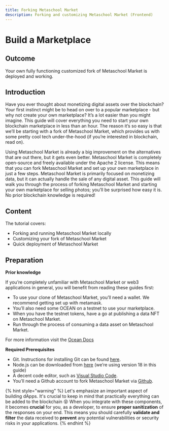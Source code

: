 ```yaml
---
title: Forking Metaschool Market
description: Forking and customizing Metaschool Market (Frontend)
---
```


# Build a Marketplace

## Outcome

Your own fully functioning customized fork of Metaschool Market is deployed and working.

## Introduction

Have you ever thought about monetizing digital assets over the blockchain? Your first instinct might be to head on over to a popular marketplace - but why not create your own marketplace? It’s a lot easier than you might imagine. This guide will cover everything you need to start your own blockchain marketplace in less than an hour. The reason it’s so easy is that we’ll be starting with a fork of Metaschool Market, which provides us with some pretty cool tech under-the-hood (if you’re interested in blockchain, read on).

Using Metaschool Market is already a big improvement on the alternatives that are out there, but it gets even better. Metaschool Market is completely open-source and freely available under the Apache 2 license. This means that you can fork Metaschool Market and set up your own marketplace in just a few steps. Metaschool Market is primarily focused on monetizing data, but it can actually handle the sale of any digital asset. This guide will walk you through the process of forking Metaschool Market and starting your own marketplace for selling photos; you’ll be surprised how easy it is. No prior blockchain knowledge is required!

## Content

The tutorial covers:

- Forking and running Metaschool Market locally
- Customizing your fork of Metaschool Market
- Quick deployment of Metaschool Market

## Preparation

**Prior knowledge**

If you’re completely unfamiliar with Metaschool Market or web3 applications in general, you will benefit from reading these guides first:

- To use your clone of Metaschool Market, you’ll need a wallet. We recommend getting set up with metamask.
- You’ll also need some OCEAN on a testnet to use your marketplace.
- When you have the testnet tokens, have a go at publishing a data NFT on Metaschool Market.
- Run through the process of consuming a data asset on Metaschool Market.

For more information visit the [Ocean Docs](https://docs.oceanprotocol.com/)

**Required Prerequisites**

- Git. Instructions for installing Git can be found [here](https://git-scm.com/book/en/v2/Getting-Started-Installing-Git).
- Node.js can be downloaded from [here](https://nodejs.org/en/download/) (we’re using version 18 in this guide)
- A decent code editor, such as [Visual Studio Code](https://code.visualstudio.com/).
- You’ll need a Github account to fork Metaschool Market via [Github](https://github.com/).

{% hint style="warning" %}
Let's emphasize an important aspect of building dApps. It's crucial to keep in mind that practically everything can be added to the blockchain 😵 When you integrate with these components, it becomes **crucial** for you, as a developer, to ensure **proper sanitization** of the responses on your end. This means you should carefully **validate and filter** the data received to **prevent** any potential vulnerabilities or security risks in your applications.
{% endhint %}
